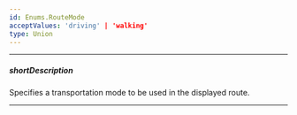```yaml
---
id: Enums.RouteMode
acceptValues: 'driving' | 'walking'
type: Union
---
```

---
##### shortDescription
Specifies a transportation mode to be used in the displayed route.

---
<!--
dxMapOptions.routes.mode(/api-reference/10 UI Components/dxMap/1 Configuration/routes/mode.md)(ui/map.d.ts)
-->